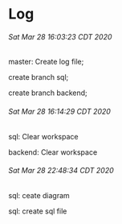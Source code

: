 # Log

###### Sat Mar 28 16:03:23 CDT 2020
master: Create log file;

create branch sql;

create branch backend;

###### Sat Mar 28 16:14:29 CDT 2020
sql: Clear workspace

backend: Clear workspace

###### Sat Mar 28 22:48:34 CDT 2020
sql: ceate diagram

sql: create sql file